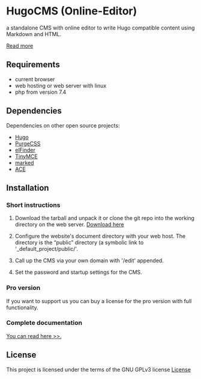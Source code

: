# HugoCMS (Online-Editor)
a standalone CMS with online editor to write Hugo compatible content using Markdown and HTML.

[Read more](https://hugocms.com/en/)

## Requirements

- current browser
- web hosting or web server with linux
- php from version 7.4

## Dependencies

Dependencies on other open source projects:

- [Hugo](https://gohugo.io/)
- [PurgeCSS](https://purgecss.com/)
- [elFinder](https://github.com/Studio-42/elFinder)
- [TinyMCE](https://www.tiny.cloud/)
- [marked](https://github.com/markedjs/marked)
- [ACE](https://ace.c9.io/)

## Installation

### Short instructions

1. Download the tarball and unpack it or clone the git repo into the working directory on the web server. [Download here](https://github.com/hugoeditor/hugocms/releases/)

2. Configure the website's document directory with your web host. The directory is the “public” directory (a symbolic link to '_default_project/public/'.

3. Call up the CMS via your own domain with '/edit' appended.

4. Set the password and startup settings for the CMS.

### Pro version

If you want to support us you can buy a license for the pro version with full functionality.

### Complete documentation

[You can read here >>.](https://hugocms.com/en/docs/install-use/)

## License

This project is licensed under the terms of the GNU GPLv3 license
[License](https://www.gnu.org/licenses/gpl-3.0)
